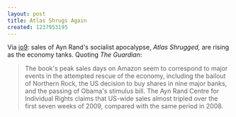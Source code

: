 ```yaml
---
layout: post
title: Atlas Shrugs Again
created: 1237953195
---
```

Via [io9](http://io9.com/5167528/economic-crisis-pushes-people-to-buy-ayn-rand-novel):  sales of Ayn Rand's socialist apocalypse, *Atlas Shrugged,* are rising as the economy tanks.  Quoting *The Guardian*:

> The book's peak sales days on Amazon seem to correspond to major events in the attempted rescue of the economy, including the bailout of Northern Rock, the US decision to buy shares in nine major banks, and the passing of Obama's stimulus bill. The Ayn Rand Centre for Individual Rights claims that US-wide sales almost tripled over the first seven weeks of 2009, compared with the same period in 2008.
